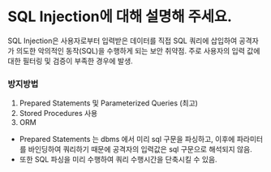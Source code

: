 # SQL Injection에 대해 설명해 주세요.
SQL Injection은 사용자로부터 입력받은 데이터를 직접 SQL 쿼리에 삽입하여 공격자가 의도한 악의적인 동작(SQL)을 수행하게 되는 보안 취약점.
주로 사용자의 입력 값에 대한 필터링 및 검증이 부족한 경우에 발생.

### 방지방법
1. Prepared Statements 및 Parameterized Queries (최고)
2. Stored Procedures 사용
3. ORM


- Prepared Statements 는 dbms 에서 미리 sql 구문을 파싱하고, 이후에 파라미터를 바인딩하여 쿼리하기 때문에 공격자의 입력값은 sql 구문으로 해석되지 않음.
- 또한 SQL 파싱을 미리 수행하여 쿼리 수행시간을 단축시킬 수 있음.
